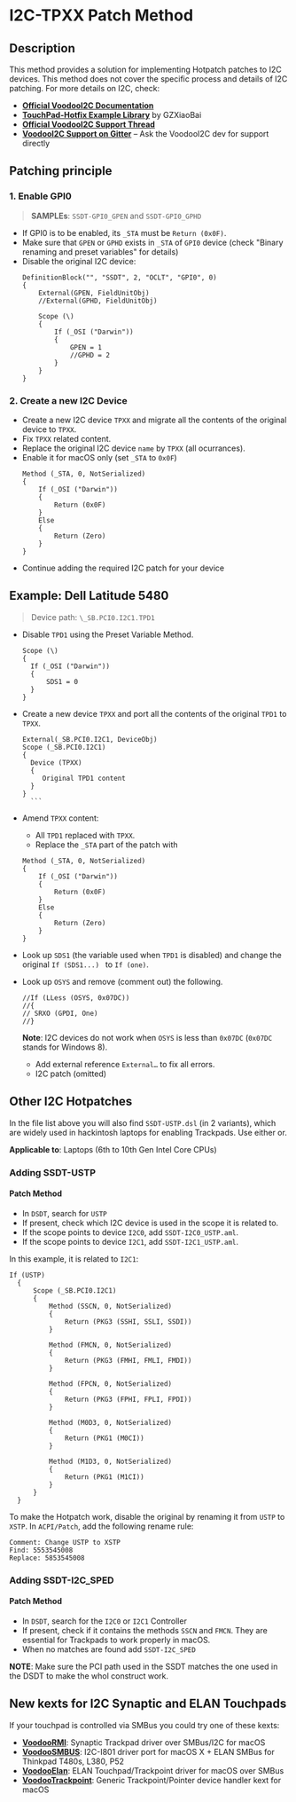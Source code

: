# I2C-TPXX Patch Method

## Description

This method provides a solution for implementing Hotpatch patches to I2C devices. This method does not cover the specific process and details of I2C patching. For more details on I2C, check:

- [**Official VoodooI2C Documentation**](https://voodooi2c.github.io/)
- [**TouchPad-Hotfix Example Library**](https://github.com/GZXiaoBai/Hackintosh-TouchPad-Hotpatch) by GZXiaoBai
- [**Official VoodooI2C Support Thread**](https://www.tonymacx86.com/threads/voodooi2c-help-and-support.243378/)
- [**VoodooI2C Support on Gitter**](https://gitter.im/alexandred/VoodooI2C) – Ask the  VoodooI2C dev for support directly

## Patching principle

### 1. Enable GPI0
> **SAMPLEs**: `SSDT-GPI0_GPEN` and `SSDT-GPI0_GPHD`
  
- If GPI0 is to be enabled, its `_STA` must be `Return (0x0F)`.
- Make sure that `GPEN` or `GPHD` exists in `_STA` of `GPI0` device (check "Binary renaming and preset variables" for details)
- Disable the original I2C device:
	```asl
	DefinitionBlock("", "SSDT", 2, "OCLT", "GPI0", 0)
	{
		External(GPEN, FieldUnitObj)
		//External(GPHD, FieldUnitObj)
		
		Scope (\)
    	{
			If (_OSI ("Darwin"))
			{
				GPEN = 1
				//GPHD = 2
			}
		}
	}
	```
### 2. Create a new I2C Device

- Create a new I2C device `TPXX` and migrate all the contents of the original device to `TPXX`.
- Fix `TPXX` related content.
- Replace the original I2C device `name` by `TPXX` (all ocurrances).
- Enable it for macOS only (set `_STA` to `0x0F`)
	```asl
    Method (_STA, 0, NotSerialized)
    {
        If (_OSI ("Darwin"))
        {
            Return (0x0F)
        }
        Else
        {
            Return (Zero)
        }
    }
	```
- Continue adding the required I2C patch for your device

## Example: Dell Latitude 5480
> Device path: `\_SB.PCI0.I2C1.TPD1`

- Disable ``TPD1`` using the Preset Variable Method.
	```asl
  Scope (\)
  {
      If (_OSI ("Darwin"))
      {
          SDS1 = 0
      }
  }
  	```
- Create a new device `TPXX` and port all the contents of the original `TPD1` to `TPXX`.
	```asl
  External(_SB.PCI0.I2C1, DeviceObj)
  Scope (_SB.PCI0.I2C1)
  {
      Device (TPXX)
      {
         Original TPD1 content
      }
  }
	  ```
- Amend `TPXX` content:
	- All `TPD1` replaced with `TPXX`.
  	- Replace the `_STA` part of the patch with
 	```asl
	Method (_STA, 0, NotSerialized)
	{
        If (_OSI ("Darwin"))
        {
            Return (0x0F)
        }
        Else
        {
            Return (Zero)
        }
    }
	```
 - Look up `SDS1` (the variable used when `TPD1` is disabled) and change the original `If (SDS1...) ` to `If (one)`.  
 - Look up `OSYS` and remove (comment out) the following.
	
	```asl
    //If (LLess (OSYS, 0x07DC))
    //{
    // SRXO (GPDI, One)
    //}
	```
	**Note**: I2C devices do not work when `OSYS` is less than `0x07DC` (`0x07DC` stands for Windows 8).
	
	- Add external reference `External…` to fix all errors.
	- I2C patch (omitted)

## Other I2C Hotpatches
In the file list above you will also find `SSDT-USTP.dsl` (in 2 variants), which are widely used in hackintosh laptops for enabling Trackpads. Use either or. 

**Applicable to**: Laptops (6th to 10th Gen Intel Core CPUs)

### Adding SSDT-USTP
#### Patch Method
- In `DSDT`, search for `USTP`
- If present, check which I2C device is used in the scope it is related to. 
- If the scope points to device `I2C0`, add `SSDT-I2C0_USTP.aml`.
- If the scope points to device `I2C1`, add `SSDT-I2C1_USTP.aml`.

In this example, it is related to `I2C1`:

```asl
If (USTP)
  {
      Scope (_SB.PCI0.I2C1)
      {
          Method (SSCN, 0, NotSerialized)
          {
              Return (PKG3 (SSHI, SSLI, SSDI))
          }

          Method (FMCN, 0, NotSerialized)
          {
              Return (PKG3 (FMHI, FMLI, FMDI))
          }

          Method (FPCN, 0, NotSerialized)
          {
              Return (PKG3 (FPHI, FPLI, FPDI))
          }

          Method (M0D3, 0, NotSerialized)
          {
              Return (PKG1 (M0CI))
          }

          Method (M1D3, 0, NotSerialized)
          {
              Return (PKG1 (M1CI))
          }
      }
  }
```
To make the Hotpatch work, disable the original by renaming it from `USTP` to `XSTP`. In `ACPI/Patch`, add the following rename rule:

```text
Comment: Change USTP to XSTP
Find: 5553545008
Replace: 5853545008
```
### Adding SSDT-I2C_SPED
#### Patch Method
- In `DSDT`, search for the `I2C0` or `I2C1` Controller
- If present, check if it contains the methods `SSCN` and `FMCN`. They are essential for Trackpads to work properly in macOS. 
- When no matches are found add `SSDT-I2C_SPED` 

**NOTE**: Make sure the PCI path used in the SSDT matches the one used in the DSDT to make the whol construct work.

## New kexts for I2C Synaptic and ELAN Touchpads
If your touchpad is controlled via SMBus you could try one of these kexts:

- [**VoodooRMI**](https://github.com/VoodooSMBus/VoodooRMI): Synaptic Trackpad driver over SMBus/I2C for macOS 
- [**VoodooSMBUS**](https://github.com/VoodooSMBus/VoodooSMBus): I2C-I801 driver port for macOS X + ELAN SMBus for Thinkpad T480s, L380, P52 
- [**VoodooElan**](https://github.com/VoodooSMBus/VoodooElan): ELAN Touchpad/Trackpoint driver for macOS over SMBus 
- [**VoodooTrackpoint**](https://github.com/VoodooSMBus/VoodooTrackpoint):  Generic Trackpoint/Pointer device handler kext for macOS  

